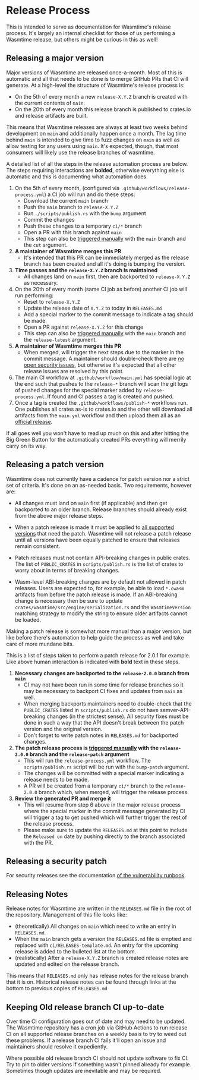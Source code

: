 # Release Process

This is intended to serve as documentation for Wasmtime's release process. It's
largely an internal checklist for those of us performing a Wasmtime release, but
others might be curious in this as well!

## Releasing a major version

Major versions of Wasmtime are released once-a-month. Most of this is automatic
and all that needs to be done is to merge GitHub PRs that CI will
generate. At a high-level the structure of Wasmtime's release process is:

* On the 5th of every month a new `release-X.Y.Z` branch is created with the
  current contents of `main`.
* On the 20th of every month this release branch is published to crates.io and
  release artifacts are built.

This means that Wasmtime releases are always at least two weeks behind
development on `main` and additionally happen once a month. The lag time behind
`main` is intended to give time to fuzz changes on `main` as well as allow
testing for any users using `main`. It's expected, though, that most consumers
will likely use the release branches of wasmtime.

A detailed list of all the steps in the release automation process are below.
The steps requiring interactions are **bolded**, otherwise everything else is
automatic and this is documenting what automation does.

1. On the 5th of every month, (configured via
   `.github/workflows/release-process.yml`) a CI job
   will run and do these steps:
   * Download the current `main` branch
   * Push the `main` branch to `release-X.Y.Z`
   * Run `./scripts/publish.rs` with the `bump` argument
   * Commit the changes
   * Push these changes to a temporary `ci/*` branch
   * Open a PR with this branch against `main`
   * This step can also be [triggered manually][ci-trigger] with the `main`
     branch and the `cut` argument.
2. **A maintainer of Wasmtime merges this PR**
   * It's intended that this PR can be immediately merged as the release branch
     has been created and all it's doing is bumping the version.
3. **Time passes and the `release-X.Y.Z` branch is maintained**
   * All changes land on `main` first, then are backported to `release-X.Y.Z` as
     necessary.
4. On the 20th of every month (same CI job as before) another CI job will run
   performing:
   * Reset to `release-X.Y.Z`
   * Update the release date of `X.Y.Z` to today in `RELEASES.md`
   * Add a special marker to the commit message to indicate a tag should be made.
   * Open a PR against `release-X.Y.Z` for this change
   * This step can also be [triggered manually][ci-trigger] with the `main`
     branch and the `release-latest` argument.
5. **A maintainer of Wasmtime merges this PR**
   * When merged, will trigger the next steps due
     to the marker in the commit message. A maintainer should double-check there
     are [no open security issues][rustsec-issues], but otherwise it's expected
     that all other release issues are resolved by this point.
6. The main CI workflow at `.github/workflow/main.yml` has special logic
   at the end such that pushes to the `release-*` branch will scan the git logs
   of pushed changes for the special marker added by `release-process.yml`. If
   found and CI passes a tag is created and pushed.
7. Once a tag is created the `.github/workflows/publish-*` workflows run. One
   publishes all crates as-is to crates.io and the other will download all
   artifacts from the `main.yml` workflow and then upload them all as an
   [official release](https://github.com/bytecodealliance/wasmtime/releases).

If all goes well you won't have to read up much on this and after hitting the
Big Green Button for the automatically created PRs everything will merrily
carry on its way.

[rustsec-issues]: https://github.com/bytecodealliance/wasmtime/issues?q=RUSTSEC+is%3Aissue+is%3Aopen+
[ci-trigger]: https://github.com/bytecodealliance/wasmtime/actions/workflows/release-process.yml

## Releasing a patch version

Wasmtime does not currently have a cadence for patch version nor a strict set
of criteria. It's done on an as-needed basis. Two requirements, however are:

* All changes must land on `main` first (if applicable) and then get backported
  to an older branch. Release branches should already exist from the above
  major release steps.

* When a patch release is made it must be applied to [all supported
  versions](./stability-release.md#current-versions) that need the patch.
  Wasmtime will not release a patch release until all versions have been
  equally patched to ensure that releases remain consistent.

* Patch releases must not contain API-breaking changes in public crates. The
  list of `PUBLIC_CRATES` in `scripts/publish.rs` is the list of crates to worry
  about in terms of breaking changes.

* Wasm-level ABI-breaking changes are by default not allowed in patch releases.
  Users are expected to, for example, be able to load `*.cwasm` artifacts from
  before the patch release is made. If an ABI-breaking change is necessary then
  be sure to update `crates/wasmtime/src/engine/serialization.rs` and the
  `WasmtimeVersion` matching strategy to modify the string to ensure older
  artifacts cannot be loaded.

Making a patch release is somewhat more manual than a major version, but like
before there's automation to help guide the process as well and take care of
more mundane bits.

This is a list of steps taken to perform a patch release for 2.0.1 for example.
Like above human interaction is indicated with **bold** text in these steps.

1. **Necessary changes are backported to the `release-2.0.0` branch from
   `main`**
   * CI may not have been run in some time for release branches so it may be
     necessary to backport CI fixes and updates from `main` as well.
   * When merging backports maintainers need to double-check that the
     `PUBLIC_CRATES` listed in `scripts/publish.rs` do not have
     semver-API-breaking changes (in the strictest sense). All security fixes
     must be done in such a way that the API doesn't break between the patch
     version and the original version.
   * Don't forget to write patch notes in `RELEASES.md` for backported changes.
2. **The patch release process is [triggered manually][ci-trigger] with
   the `release-2.0.0` branch and the `release-patch` argument**
   * This will run the `release-process.yml` workflow. The `scripts/publish.rs`
     script will be run with the `bump-patch` argument.
   * The changes will be committed with a special marker indicating a release
     needs to be made.
   * A PR will be created from a temporary `ci/*` branch to the `release-2.0.0`
     branch which, when merged, will trigger the release process.
3. **Review the generated PR and merge it**
   * This will resume from step 6 above in the major release process where the
     special marker in the commit message generated by CI will trigger a tag to
     get pushed which will further trigger the rest of the release process.
   * Please make sure to update the `RELEASES.md` at this point to include the
     `Released on` date by pushing directly to the branch associated with the
     PR.

[bump-version]: https://github.com/bytecodealliance/wasmtime/actions/workflows/bump-version.yml

## Releasing a security patch

For security releases see the documentation [of the vulnerability
runbook](./security-vulnerability-runbook.md).

## Releasing Notes

Release notes for Wasmtime are written in the `RELEASES.md` file in the root of
the repository. Management of this file looks like:

* (theoretically) All changes on `main` which need to write an entry in
  `RELEASES.md`.
* When the `main` branch gets a version the `RELEASES.md` file is emptied and
  replaced with `ci/RELEASES-template.md`. An entry for the upcoming release is
  added to the bulleted list at the bottom.
* (realistically) After a `release-X.Y.Z` branch is created release notes are
  updated and edited on the release branch.

This means that `RELEASES.md` only has release notes for the release branch that
it is on. Historical release notes can be found through links at the bottom to
previous copies of `RELEASES.md`

## Keeping Old release branch CI up-to-date

Over time CI configuration goes out of date and may need to be updated. The
Wasmtime repository has a cron job via GitHub Actions to run release CI on all
supported release branches on a weekly basis to try to weed out these problems.
If a release branch CI fails it'll open an issue and maintainers should resolve
it expediently.

Where possible old release branch CI should not update software to fix CI. Try
to pin to older versions if something wasn't pinned already for example.
Sometimes though updates are inevitable and may be required.
